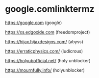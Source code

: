# google.comlinktermz
https://google.com
(google)

https://xs.edgoxide.com
(freedomproject)

https://hijax.hijaxdesigns.com/
(abyss)

https://erraticphysics.com/
(ludicrous)

https://holyubofficial.net/
(holy unblocker)

https://mournfully.info/
(holyunblocker)
